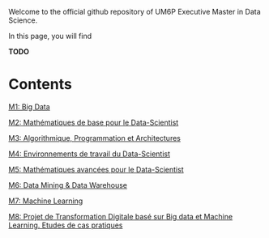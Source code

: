 Welcome to the official github repository of UM6P Executive Master in Data Science. 

In this page, you will find

**TODO**

# Contents

[M1: Big Data](https://github.com/ratnania/UM6P-SDAD-EX-2020/tree/master/M1/README.md)

[M2: Mathématiques de base pour le Data-Scientist](https://github.com/ratnania/UM6P-SDAD-EX-2020/tree/master/M2/README.md)

[M3: Algorithmique, Programmation et Architectures](https://github.com/ratnania/UM6P-SDAD-EX-2020/tree/master/M3/README.md)

[M4: Environnements de travail du Data-Scientist](https://github.com/ratnania/UM6P-SDAD-EX-2020/tree/master/M4/README.md)

[M5: Mathématiques avancées pour le Data-Scientist](https://github.com/ratnania/UM6P-SDAD-EX-2020/tree/master/M5/README.md)

[M6: Data Mining & Data Warehouse](https://github.com/ratnania/UM6P-SDAD-EX-2020/tree/master/M6/README.md)

[M7: Machine Learning](https://github.com/ratnania/UM6P-SDAD-EX-2020/tree/master/M7/README.md)

[M8: Projet de Transformation Digitale basé sur Big data et Machine Learning. Etudes de cas pratiques](https://github.com/ratnania/UM6P-SDAD-EX-2020/tree/master/M8/README.md)

